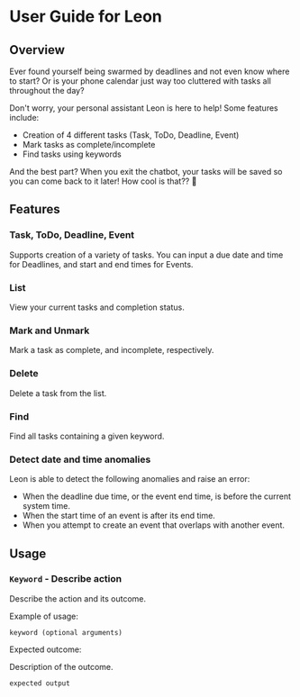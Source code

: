 # User Guide for Leon

## Overview

Ever found yourself being swarmed by deadlines and not even know where to start? Or is your phone calendar just way too cluttered with tasks all throughout the day?

Don't worry, your personal assistant Leon is here to help! Some features include:

- Creation of 4 different tasks (Task, ToDo, Deadline, Event)
- Mark tasks as complete/incomplete
- Find tasks using keywords

And the best part? When you exit the chatbot, your tasks will be saved so you can come back to it later! How cool is that?? 🤪


## Features 

### Task, ToDo, Deadline, Event

Supports creation of a variety of tasks. You can input a due date and time for Deadlines, and start and end times for Events.

### List

View your current tasks and completion status.

### Mark and Unmark

Mark a task as complete, and incomplete, respectively.

### Delete

Delete a task from the list.

### Find

Find all tasks containing a given keyword.

### Detect date and time anomalies

Leon is able to detect the following anomalies and raise an error:

- When the deadline due time, or the event end time, is before the current system time.
- When the start time of an event is after its end time.
- When you attempt to create an event that overlaps with another event.

## Usage

### `Keyword` - Describe action

Describe the action and its outcome.

Example of usage: 

`keyword (optional arguments)`

Expected outcome:

Description of the outcome.

```
expected output
```
